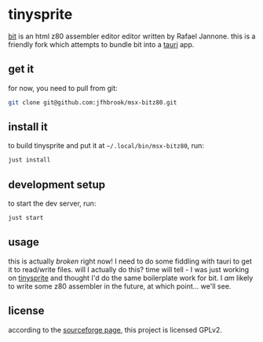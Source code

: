 # tinysprite

[bit](http://msx.jannone.org/bit/) is an html z80 assembler editor editor
written by Rafael Jannone. this is a friendly fork which attempts to bundle
bit into a  [tauri](https://github.com/tauri-apps/tauri) app.

## get it

for now, you need to pull from git:

```sh
git clone git@github.com:jfhbrook/msx-bitz80.git
```

## install it

to build tinysprite and put it at `~/.local/bin/msx-bitz80`, run:

```sh
just install
```

## development setup

to start the dev server, run:

```sh
just start
```

## usage

this is actually *broken* right now! I need to do some fiddling with tauri to
get it to read/write files. will I actually do this? time will tell - I was
just working on [tinysprite](https://github.com/jfhbrook/msx-tinysprite) and
thought I'd do the same boilerplate work for bit. I *am* likely to write some
z80 assembler in the future, at which point... we'll see.

## license

according to the [sourceforge page](https://sourceforge.net/projects/bitz80/),
this project is licensed GPLv2.
